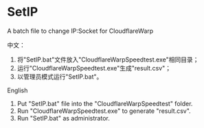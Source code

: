 # SetIP
A batch file to change IP:Socket for CloudflareWarp

中文：
1. 将"SetIP.bat"文件放入"CloudflareWarpSpeedtest.exe"相同目录；
2. 运行"CloudflareWarpSpeedtest.exe"生成"result.csv"；
3. 以管理员模式运行"SetIP.bat"。

English
1. Put "SetIP.bat" file into the "CloudflareWarpSpeedtest" folder.
2. Run "CloudflareWarpSpeedtest.exe" to generate "result.csv".
3. Run "SetIP.bat" as administrator.
